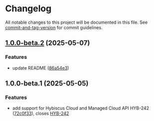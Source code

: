 # Changelog

All notable changes to this project will be documented in this file. See [commit-and-tag-version](https://github.com/absolute-version/commit-and-tag-version) for commit guidelines.

## [1.0.0-beta.2](https://github.com/hybiscus-dev/hybiscus-node-sdk/compare/v1.0.0-beta.1...v1.0.0-beta.2) (2025-05-07)


### Features

* update README ([86a54e3](https://github.com/hybiscus-dev/hybiscus-node-sdk/commit/86a54e3b07ad972327afeba39e93bd44546fb315))

## 1.0.0-beta.1 (2025-05-05)


### Features

* add support for Hybiscus Cloud and Managed Cloud API HYB-242 ([72c0f33](https://github.com/hybiscus-dev/hybiscus-node-sdk/commit/72c0f330348a50004739be1df7478a3700403b0c)), closes [HYB-242](https://hybiscus.atlassian.net/jira/software/projects/HYB/boards/1?selectedIssue=HYB-242)
